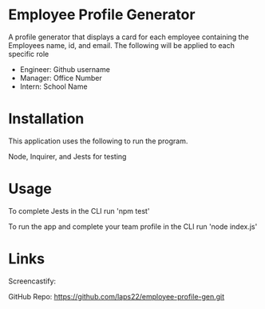 # Employee Profile Generator

A profile generator that displays a card for each employee containing the Employees name, id, and email. The following will be applied to each specific role
- Engineer: Github username
- Manager: Office Number
- Intern: School Name

# Installation

This application uses the following to run the program.

Node, Inquirer, and Jests for testing

# Usage

To complete Jests in the CLI run 'npm test'

To run the app and complete your team profile in the CLI run 'node index.js'

# Links

Screencastify:

GitHub Repo: https://github.com/laps22/employee-profile-gen.git




